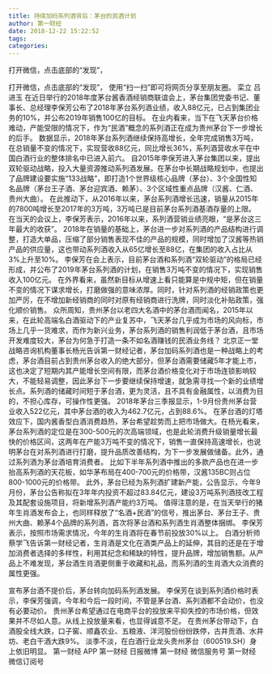 ```yaml
---
title: 持续加码系列酒背后：茅台的民酒计划
author: 第一财经
date: 2018-12-22 15:22:52
tags: 
categories: 
---
```

打开微信，点击底部的“发现”，
<!-- more -->
打开微信，点击底部的“发现”，
使用“扫一扫”即可将网页分享至朋友圈。
栾立
吕进玉
在近日举行的2018年度茅台酱香酒经销商联谊会上，茅台集团党委书记、董事长、总经理李保芳公布了2018年茅台系列酒业绩，收入88亿元，已占到集团业务的10%，并公布2019年销售100亿的目标。
在业内看来，当下在飞天茅台价格难动，产能受限的情况下，作为“民酒”概念的系列酒正在成为贵州茅台下一步增长的后手。
数据显示，2018年茅台系列酒继续保持高增长，全年完成销售3万吨，在总销量不变的情况下，实现营收88亿元，同比增长36%，系列酒营收水平在中国白酒行业的整体排名中已进入前六。
自2015年李保芳进入茅台集团以来，提出双轮驱动战略，投入大量资源推动系列酒发展。在茅台中长期战略规划中，也提出了品牌建设要实施“133战略”，即打造1个世界级核心品牌（茅台）、3个全国性知名品牌（茅台王子酒、茅台迎宾酒、赖茅）、3个区域性重点品牌（汉酱、仁酒、贵州大曲）。
在此推动下，从2016年以来，茅台系列酒增长迅速，销量从2015年的7800吨增长至2017年的3万吨，3万吨已是目前茅台系列酒基酒存量的上限。
在当天的会议上，李保芳表示，2016年以来，系列酒营销业绩亮眼，“是茅台这三年最大的收获”。
2018年在销量的基础上，茅台进一步对系列酒的产品结构进行调整，打造大单品，压缩了部分销售表现不佳的产品的规模，同时增加了汉酱等热销产品的供应量，这也带动系列酒收入从65亿增长至88亿，在集团的收入占比从3%上升至10%。
李保芳在会上表示，目前茅台酒和系列酒“双轮驱动”的格局已经形成，并公布了2019年茅台系列酒的计划，在销售3万吨不变的情况下，实现销售收入100亿元。
在外界看来，虽然新目标从增速上看只能算是中规中矩，但在销量不变的情况下谋求增长，打磨做强的意味浓厚。同时，针对系列酒的经销政策也更加严厉，在不增加新经销商的同时对原有经销商进行洗牌，同时淡化补贴政策，强化顺价销售。
众所周知，贵州茅台以老四大名酒中的茅台酒而闻名，2015年以来，在此轮高端名白酒驱动下的产业复苏中，飞天茅台几乎成为市场的风向标，市场上几乎一货难求，而作为新兴业务，茅台系列酒的销售利润低于茅台酒，且市场开发难度较大，茅台为何急于打造一条不如名酒赚钱的民酒业务线？
北京正一堂战略咨询机构董事长杨光告诉第一财经记者，茅台加码系列酒也是一种战略上的考虑，茅台酒目前占到贵州茅台收入的绝大部分，但茅台酒需要储藏5年才能上市，这也决定了短期内其产能增长空间有限，而茅台酒价格变化对于市场连锁影响较大，不能轻易调整，因此茅台下一步要继续保持增速，就急需寻找一个新的业绩增长点。系列酒的储藏时间短于茅台酒，更为灵活，且不具有金融属性，以消费为目的，不担心库存，可操作性更强。
2018年茅台三季报显示，1-9月份贵州茅台营业收入522亿元，其中茅台酒的收入为462.7亿元，占到88.6%。
在茅台酒的灯塔效应下，国内酱香型白酒消费趋热，茅台希望趁势而上把市场做大。在杨光看来，茅台系列酒的定位是在300-500元的次高端领域，也是此轮消费升级销量增长最快的价格区间，这两年在产能3万吨不变的情况下，销售一直保持高速增长，也说明茅台在对系列酒进行打磨，提升品质改善结构，为下一步发展做储备。此外，通过系列酒为茅台酒培育消费者。
比如下半年系列酒中推出的多款产品也在进一步抬高系列酒的天花板，如华茅布局在400-700元的价格带，汉酱135BC则占位800-1000元的价格带。
此外，茅台已经为系列酒扩建新产能，公告显示，今年9月份，茅台公告称拟在3年年内投资不超过83.84亿元，建设3万吨系列酒技改工程及其配套设施项目，将新增系列酒产能约3万吨。
值得注意的是，在当天举行的猪年生肖酒发布会上，也同样释放了“名酒+民酒”的信号，推出茅台、茅台王子、贵州大曲、赖茅4个品牌的系列酒，首次将茅台酒和系列酒生肖酒整体捆绑。
李保芳表示，按照市场需求情况，今年的生肖酒将在春节前投放30%以上。
白酒分析师蔡学飞告诉第一财经记者，生肖酒是文化在酒类产品上的延伸，其目的还是在于增加消费者选择的多样性，利用其纪念和稀缺的特性，提升品牌，增加销售额。从产品上不难发现，茅台酒生肖酒更侧重于收藏和礼品，而系列酒的生肖酒大众消费的属性更强。
 
 
宣布茅台酒不提价后，茅台转向加码系列酒发展。
李保芳在谈到系列酒价格时表示，李保芳强调，今年和今后一段时间，不管是茅台酒、系列酒都不会动价，也没有必要动价。
贵州茅台希望通过在电商平台的投放来平抑失控的市场价格，但效果并不尽如人意。从线上投放量来看，也显得诚意不足。
在贵州茅台带动下，白酒股全线大跌，口子窖、顺鑫农业、五粮液、洋河股份纷纷跌停，古井贡酒、水井坊、老白干酒大跌9%。
淡季不淡，在白酒行业龙头贵州茅台（600519.SH）身上依旧明显。
第一财经
APP
第一财经
日报微博
第一财经
微信服务号
第一财经
微信订阅号
